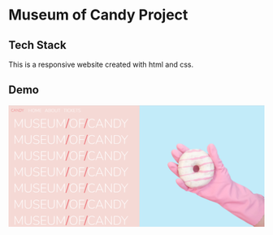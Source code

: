 # Museum of Candy Project
## Tech Stack
This is a responsive website created with html and css.
## Demo
![image](demo/view1.png)